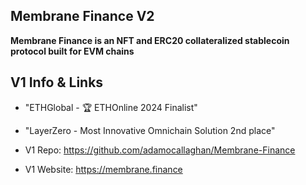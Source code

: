 ## Membrane Finance V2

**Membrane Finance is an NFT and ERC20 collateralized stablecoin protocol built for EVM chains**

## V1 Info & Links

- "ETHGlobal - 🏆 ETHOnline 2024 Finalist"
- "LayerZero - Most Innovative Omnichain Solution 2nd place"

- V1 Repo: https://github.com/adamocallaghan/Membrane-Finance
- V1 Website: https://membrane.finance
